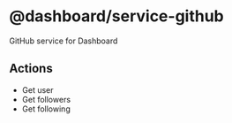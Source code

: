 # @dashboard/service-github
GitHub service for Dashboard

## Actions

- Get user
- Get followers
- Get following
